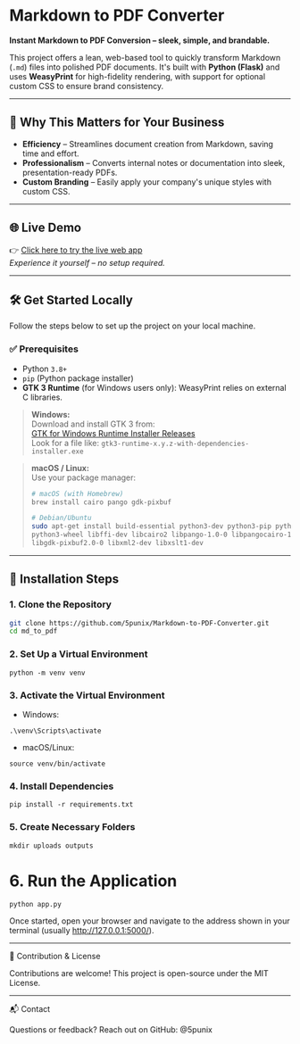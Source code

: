 # Markdown to PDF Converter

**Instant Markdown to PDF Conversion – sleek, simple, and brandable.**

This project offers a lean, web-based tool to quickly transform Markdown (`.md`) files into polished PDF documents. It's built with **Python (Flask)** and uses **WeasyPrint** for high-fidelity rendering, with support for optional custom CSS to ensure brand consistency.

---

## 🚀 Why This Matters for Your Business

- **Efficiency** – Streamlines document creation from Markdown, saving time and effort.  
- **Professionalism** – Converts internal notes or documentation into sleek, presentation-ready PDFs.  
- **Custom Branding** – Easily apply your company's unique styles with custom CSS.

---

## 🌐 Live Demo

👉 [Click here to try the live web app](#)  
_Experience it yourself – no setup required._

---

## 🛠️ Get Started Locally

Follow the steps below to set up the project on your local machine.

### ✅ Prerequisites

- Python `3.8+`  
- `pip` (Python package installer)  
- **GTK 3 Runtime** (for Windows users only): WeasyPrint relies on external C libraries.

> **Windows:**  
> Download and install GTK 3 from:  
> [GTK for Windows Runtime Installer Releases](https://github.com/tschoonj/GTK-for-Windows-Runtime-Environment-Installer)  
> Look for a file like: `gtk3-runtime-x.y.z-with-dependencies-installer.exe`

> **macOS / Linux:**  
> Use your package manager:  
> ```bash
> # macOS (with Homebrew)
> brew install cairo pango gdk-pixbuf
> 
> # Debian/Ubuntu
> sudo apt-get install build-essential python3-dev python3-pip python3-setuptools \
> python3-wheel libffi-dev libcairo2 libpango-1.0-0 libpangocairo-1.0-0 \
> libgdk-pixbuf2.0-0 libxml2-dev libxslt1-dev
> ```

---

## 🧭 Installation Steps

### 1. Clone the Repository
```bash
git clone https://github.com/5punix/Markdown-to-PDF-Converter.git
cd md_to_pdf
```
### 2. Set Up a Virtual Environment
```
python -m venv venv
```
### 3. Activate the Virtual Environment

- Windows:
```
.\venv\Scripts\activate
```
- macOS/Linux:

```
source venv/bin/activate
```
### 4. Install Dependencies
```
pip install -r requirements.txt
```
### 5. Create Necessary Folders
```
mkdir uploads outputs
```
# 6. Run the Application
```
python app.py
```
Once started, open your browser and navigate to the address shown in your terminal
(usually http://127.0.0.1:5000/).

___
🤝 Contribution & License

Contributions are welcome!
This project is open-source under the MIT License.
___
📬 Contact

Questions or feedback? Reach out on GitHub: @5punix